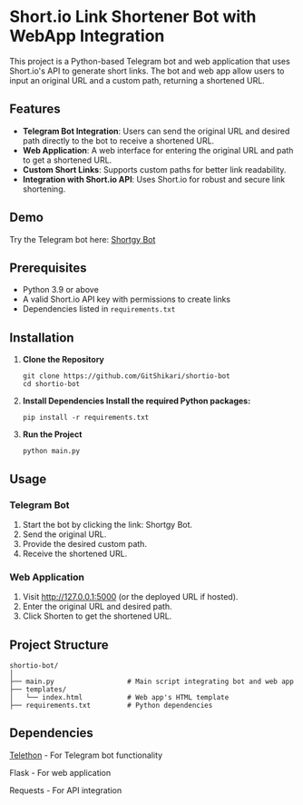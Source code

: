 # Short.io Link Shortener Bot with WebApp Integration

This project is a Python-based Telegram bot and web application that uses Short.io's API to generate short links. The bot and web app allow users to input an original URL and a custom path, returning a shortened URL.

## Features

- **Telegram Bot Integration**: Users can send the original URL and desired path directly to the bot to receive a shortened URL.
- **Web Application**: A web interface for entering the original URL and path to get a shortened URL.
- **Custom Short Links**: Supports custom paths for better link readability.
- **Integration with Short.io API**: Uses Short.io for robust and secure link shortening.

## Demo

Try the Telegram bot here: [Shortgy Bot](https://t.me/shortgy_bot)

## Prerequisites

- Python 3.9 or above
- A valid Short.io API key with permissions to create links
- Dependencies listed in `requirements.txt`

## Installation

1. **Clone the Repository**
   ```
   git clone https://github.com/GitShikari/shortio-bot
   cd shortio-bot
2. **Install Dependencies Install the required Python packages:**

    ```
    pip install -r requirements.txt
4. **Run the Project**

    ```
    python main.py
## Usage
### Telegram Bot
1. Start the bot by clicking the link: Shortgy Bot.
2. Send the original URL.
3. Provide the desired custom path.
4. Receive the shortened URL.
### Web Application
1. Visit http://127.0.0.1:5000 (or the deployed URL if hosted).
2. Enter the original URL and desired path.
3. Click Shorten to get the shortened URL.

## Project Structure
    
    shortio-bot/
    │
    ├── main.py                  # Main script integrating bot and web app
    ├── templates/
    │   └── index.html           # Web app's HTML template
    ├── requirements.txt         # Python dependencies

## Dependencies
[Telethon](https://github.com/LonamiWebs/Telethon) - For Telegram bot functionality

Flask - For web application

Requests - For API integration
